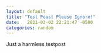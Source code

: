 ```yaml
---
layout: default
title: "Test Poast Please Ignore!"
date:   2021-03-02 22:21:47 -0500
categories: random
---
```

Just a harmless testpost
